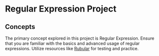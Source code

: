 # Regular Expression Project

## Concepts

The primary concept explored in this project is Regular Expression. Ensure that you are familiar with the basics and advanced usage of regular expressions. Utilize resources like [Rubular](https://rubular.com/) for testing and practice.

